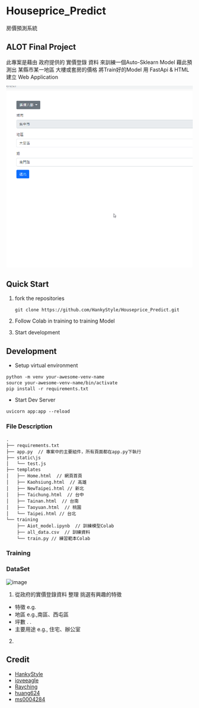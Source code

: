 # Houseprice_Predict
房價預測系統

ALOT Final Project
---
此專案是藉由 政府提供的 實價登錄 資料 來訓練一個Auto-Sklearn Model 藉此預測出 某縣市某一地區 大樓或套房的價格
將Train好的Model 用 FastApi & HTML 建立 Web Application

![image](https://github.com/HankyStyle/Houseprice_Predict/blob/master/demo.gif)


## Quick Start

1. fork the repositories

   ```shell
   git clone https://github.com/HankyStyle/Houseprice_Predict.git
   ```


2. Follow Colab in training to training Model


3. Start development
   


## Development

- Setup virtual environment

```shell
python -m venv your-awesome-venv-name
source your-awesome-venv-name/bin/activate
pip install -r requirements.txt
```

- Start Dev Server

```shell
uvicorn app:app --reload
```

### File Description
```
.
├── requirements.txt 
├── app.py  // 專案中的主要組件，所有頁面都在app.py下執行
├── static\js
│   └── test.js
├── templates
│   ├── Home.html  // 網頁首頁
│   ├── Kaohsiung.html  // 高雄
│   ├── NewTaipei.html // 新北
│   ├── Taichung.html  // 台中
│   ├── Tainan.html  // 台南
│   ├── Taoyuan.html  // 桃園
│   └── Taipei.html // 台北
└── training  
    ├── Aiot_model.ipynb  // 訓練模型Colab
    ├── all_data.csv  // 訓練資料
    └── train.py // 練習範本Colab
```

### Training
### DataSet
![image](https://user-images.githubusercontent.com/70362842/150983418-62a262be-cfc5-4d64-9450-6c37c65422cc.png)

1. 從政府的實價登錄資料 整理 挑選有興趣的特徵
  + 特徵 e.g.
  + 地區 e.g.,南區、西屯區
  + 坪數
  .
  .
  + 主要用途 e.g., 住宅、辦公室



2. 

## Credit

- [HankyStyle](https://github.com/HankyStyle)
- [ioveeagle](https://github.com/ioveeagle)
- [Rayching](https://github.com/Rayching)
- [huang624](https://github.com/huang624)
- [ms0004284](https://github.com/fcu-d0589769)
